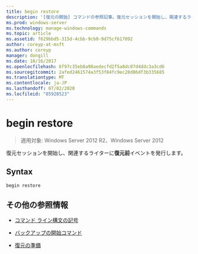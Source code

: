 ```yaml
---
title: begin restore
description: '[復元の開始] コマンドの参照記事。復元セッションを開始し、関連するライターに復元前イベントを発行します。'
ms.prod: windows-server
ms.technology: manage-windows-commands
ms.topic: article
ms.assetid: f629bbd5-315d-4cbb-9cb0-9d75cf617092
author: coreyp-at-msft
ms.author: coreyp
manager: dongill
ms.date: 10/16/2017
ms.openlocfilehash: 6f97c35eb8a98aedecfd2f5a8dc87d4ddc3a3cd6
ms.sourcegitcommit: 2afed2461574a3f53f84fc9ec28d86df3b335685
ms.translationtype: MT
ms.contentlocale: ja-JP
ms.lasthandoff: 07/02/2020
ms.locfileid: "85928523"
---
```

# <a name="begin-restore"></a>begin restore

> 適用対象: Windows Server 2012 R2、Windows Server 2012

復元セッションを開始し、関連するライターに**復元前**イベントを発行します。

## <a name="syntax"></a>Syntax

```
begin restore
```

## <a name="additional-references"></a>その他の参照情報

- [コマンド ライン構文の記号](command-line-syntax-key.md)

- [バックアップの開始コマンド](begin-backup.md)

- [復元の準備](https://docs.microsoft.com/windows/win32/vss/overview-of-preparing-for-restore)
